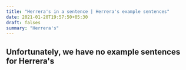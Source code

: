 ```yaml
---
title: "Herrera's in a sentence | Herrera's example sentences"
date: 2021-01-20T19:57:50+05:30
draft: falses
summary: "Herrera's"
---
```

## Unfortunately, we have no example sentences for Herrera's                 
